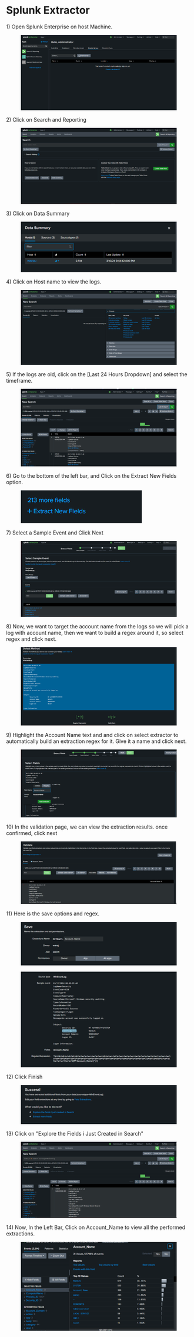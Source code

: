 # Splunk Extractor

1\) Open Splunk Enterprise on host Machine.

<figure><img src="../.gitbook/assets/image (30).png" alt=""><figcaption></figcaption></figure>

2\) Click on Search and Reporting

<figure><img src="../.gitbook/assets/image (32).png" alt=""><figcaption></figcaption></figure>

3\) Click on Data Summary

<figure><img src="../.gitbook/assets/image (34).png" alt=""><figcaption></figcaption></figure>

4\) Click on Host name to view the logs.

<figure><img src="../.gitbook/assets/image (35).png" alt=""><figcaption></figcaption></figure>

5\) If the logs are old, click on the \[Last 24 Hours Dropdown] and select the timeframe.

<figure><img src="../.gitbook/assets/image (36).png" alt=""><figcaption></figcaption></figure>

6\) Go to the bottom of the left bar, and Click on the Extract New Fields option.

<figure><img src="../.gitbook/assets/image (37).png" alt=""><figcaption></figcaption></figure>

7\) Select a Sample Event and Click Next

<figure><img src="../.gitbook/assets/image (38).png" alt=""><figcaption></figcaption></figure>

8\) Now, we want to target the account name from the logs so we will pick a log with account name, then we want to build a regex around it, so select regex and click next.

<figure><img src="../.gitbook/assets/image (39).png" alt=""><figcaption></figcaption></figure>

9\) Highlight the Account Name text and and click on select extractor to automatically build an extraction regex for it. Give it a name and click next.

<figure><img src="../.gitbook/assets/image (41).png" alt=""><figcaption></figcaption></figure>

10\) In the validation page, we can view the extraction results. once confirmed, click next

<figure><img src="../.gitbook/assets/image (42).png" alt=""><figcaption></figcaption></figure>

11\) Here is the save options and regex.

<figure><img src="../.gitbook/assets/image (43).png" alt=""><figcaption></figcaption></figure>

<figure><img src="../.gitbook/assets/image (44).png" alt=""><figcaption></figcaption></figure>

12\) Click Finish

<figure><img src="../.gitbook/assets/image (45).png" alt=""><figcaption></figcaption></figure>

13\) Click on "Explore the Fields i Just Created in Search"

<figure><img src="../.gitbook/assets/image (46).png" alt=""><figcaption></figcaption></figure>

14\) Now, In the Left Bar, Click on Account\_Name to view all the performed extractions.

<figure><img src="../.gitbook/assets/image (47).png" alt=""><figcaption></figcaption></figure>

